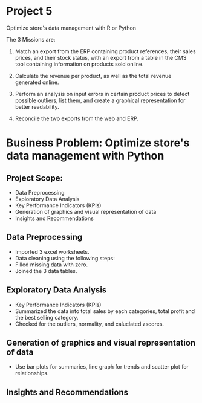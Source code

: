 # Project 5 
Optimize store's data management with R or Python 

The 3 Missions are:

1. Match an export from the ERP containing product references, their sales prices, and their stock status, with an export from a table in the CMS tool containing information on products sold online.

2. Calculate the revenue per product, as well as the total revenue generated online.

3. Perform an analysis on input errors in certain product prices to detect possible outliers, list them, and create a graphical representation for better readability.

4. Reconcile the two exports from the web and ERP.


# Business Problem: Optimize store's data management with Python

## Project Scope:
- Data Preprocessing
- Exploratory Data Analysis
- Key Performance Indicators (KPIs)
- Generation of graphics and visual representation of data
- Insights and Recommendations

## Data Preprocessing
- Imported 3 excel worksheets. 
- Data cleaning using the following steps:
- Filled missing data with zero.
- Joined the 3 data tables.

## Exploratory Data Analysis
- Key Performance Indicators (KPIs)
- Summarized the data into total sales by each categories, total profit and the best selling category.
- Checked for the outliers, normality, and caluclated zscores.

## Generation of graphics and visual representation of data
- Use bar plots for summaries, line graph for trends and scatter plot for relationships.

## Insights and Recommendations

